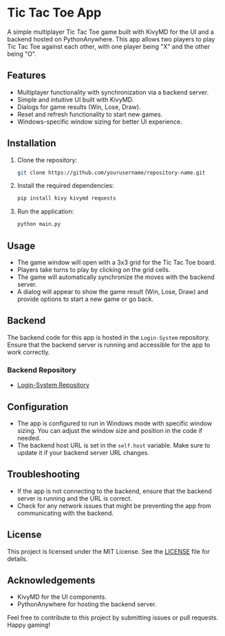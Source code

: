 # Tic Tac Toe App

A simple multiplayer Tic Tac Toe game built with KivyMD for the UI and a backend hosted on PythonAnywhere. This app allows two players to play Tic Tac Toe against each other, with one player being "X" and the other being "O".

## Features

- Multiplayer functionality with synchronization via a backend server.
- Simple and intuitive UI built with KivyMD.
- Dialogs for game results (Win, Lose, Draw).
- Reset and refresh functionality to start new games.
- Windows-specific window sizing for better UI experience.

## Installation

1. Clone the repository:
   ```sh
   git clone https://github.com/yourusername/repository-name.git
   ```

2. Install the required dependencies:
   ```sh
   pip install kivy kivymd requests
   ```

3. Run the application:
   ```sh
   python main.py
   ```

## Usage

- The game window will open with a 3x3 grid for the Tic Tac Toe board.
- Players take turns to play by clicking on the grid cells.
- The game will automatically synchronize the moves with the backend server.
- A dialog will appear to show the game result (Win, Lose, Draw) and provide options to start a new game or go back.

## Backend

The backend code for this app is hosted in the `Login-System` repository. Ensure that the backend server is running and accessible for the app to work correctly.

### Backend Repository

- [Login-System Repository](https://github.com/amoghthusoo/Login-System)

## Configuration

- The app is configured to run in Windows mode with specific window sizing. You can adjust the window size and position in the code if needed.
- The backend host URL is set in the `self.host` variable. Make sure to update it if your backend server URL changes.

## Troubleshooting

- If the app is not connecting to the backend, ensure that the backend server is running and the URL is correct.
- Check for any network issues that might be preventing the app from communicating with the backend.

## License

This project is licensed under the MIT License. See the [LICENSE](https://github.com/amoghthusoo/Tic-Tac-Toe/blob/master/LICENSE.txt) file for details.

## Acknowledgements

- KivyMD for the UI components.
- PythonAnywhere for hosting the backend server.

Feel free to contribute to this project by submitting issues or pull requests. Happy gaming!